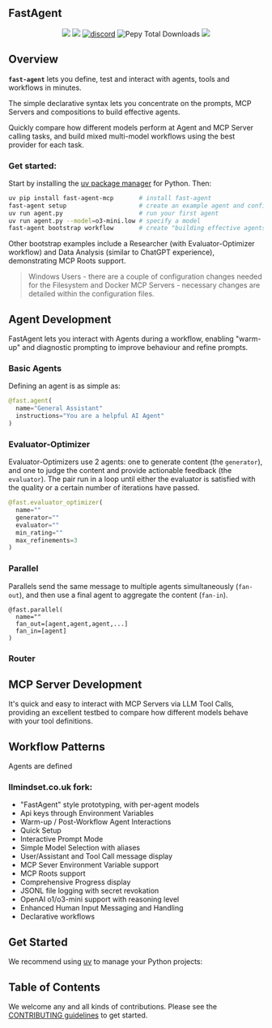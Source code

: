 ## FastAgent

<p align="center">
<a href="https://pypi.org/project/fast-agent-mcp/"><img src="https://img.shields.io/pypi/v/fast-agent-mcp?color=%2334D058&label=pypi" /></a>
<a href="https://github.com/evalstate/fast-agent/issues"><img src="https://img.shields.io/github/issues-raw/evalstate/fast-agent" /></a>
<a href="https://lmai.link/discord/mcp-agent"><img src="https://shields.io/discord/1089284610329952357" alt="discord" /></a>
<img alt="Pepy Total Downloads" src="https://img.shields.io/pepy/dt/fast-agent-mcp?label=pypi%20%7C%20downloads"/>
<a href="https://github.com/evalstate/fast-agent-mcp/blob/main/LICENSE"><img src="https://img.shields.io/pypi/l/fast-agent-mcp" /></a>
</p>

## Overview

**`fast-agent`** lets you define, test and interact with agents, tools and workflows in minutes.

The simple declarative syntax lets you concentrate on the prompts, MCP Servers and compositions to build effective agents.

Quickly compare how different models perform at Agent and MCP Server calling tasks, and build mixed multi-model workflows using the best provider for each task.

### Get started:

Start by installing the [uv package manager](https://docs.astral.sh/uv/) for Python. Then:

```bash
uv pip install fast-agent-mcp       # install fast-agent
fast-agent setup                    # create an example agent and config files
uv run agent.py                     # run your first agent
uv run agent.py --model=o3-mini.low # specify a model
fast-agent bootstrap workflow       # create "building effective agents" examples
```

Other bootstrap examples include a Researcher (with Evaluator-Optimizer workflow) and Data Analysis (similar to ChatGPT experience), demonstrating MCP Roots support.

> Windows Users - there are a couple of configuration changes needed for the Filesystem and Docker MCP Servers - necessary changes are detailed within the configuration files.

## Agent Development

FastAgent lets you interact with Agents during a workflow, enabling "warm-up" and diagnostic prompting to improve behaviour and refine prompts. 

### Basic Agents

Defining an agent is as simple as:

```python
@fast.agent(
  name="General Assistant"
  instructions="You are a helpful AI Agent"
)
```

### Evaluator-Optimizer

Evaluator-Optimizers use 2 agents: one to generate content (the `generator`), and one to judge the content and provide actionable feedback (the `evaluator`). The pair run in a loop until either the evaluator is satisfied with the quality or a certain number of iterations have passed.

```python
@fast.evaluator_optimizer(
  name=""
  generator=""
  evaluator=""
  min_rating=""
  max_refinements=3
)
```

### Parallel

Parallels send the same message to multiple agents simultaneously (`fan-out`), and then use a final agent to aggregate the content (`fan-in`). 

```
@fast.parallel(
  name=""
  fan_out=[agent,agent,agent,...]
  fan_in=[agent]
)
```

### Router



## MCP Server Development

It's quick and easy to interact with MCP Servers via LLM Tool Calls, providing an excellent testbed to compare how different models behave with your tool definitions. 

## Workflow Patterns

Agents are defined 


### llmindset.co.uk fork:

- "FastAgent" style prototyping, with per-agent models
- Api keys through Environment Variables
- Warm-up / Post-Workflow Agent Interactions
- Quick Setup
- Interactive Prompt Mode
- Simple Model Selection with aliases
- User/Assistant and Tool Call message display
- MCP Sever Environment Variable support
- MCP Roots support
- Comprehensive Progress display
- JSONL file logging with secret revokation
- OpenAI o1/o3-mini support with reasoning level
- Enhanced Human Input Messaging and Handling
- Declarative workflows

## Get Started

We recommend using [uv](https://docs.astral.sh/uv/) to manage your Python projects:

## Table of Contents

We welcome any and all kinds of contributions. Please see the [CONTRIBUTING guidelines](./CONTRIBUTING.md) to get started.
